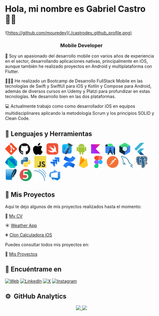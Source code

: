 #  Hola, mi nombre es Gabriel Castro 👋🏻 

![https://github.com/mouredev](./castrodev_github_profile.png)


<div id="header" align="center">

### Mobile Developer
</div

📱 Soy un apasionado del desarrollo mobile con varios años de experiencia en el sector, desarrollando aplicaciones nativas, principalmente en iOS, aunque también he realizado proyectos en Android y multiplataforma con Flutter.

🧑🏻‍💻 He realizado un Bootcamp de Desarrollo FullStack Mobile en las tecnologías de Swift y SwiftUI para iOS y Kotlin y Compose para Android, además de diversos cursos en Udemy y Platzi para profundizar en estas tecnologías. Me desarrollo bien en las dos plataformas.

💻 Actualmente trabajo como como desarrollador iOS en equipos multidisciplinares aplicando la metodología Scrum y los principios SOLID y Clean Code.


   ## 🔨 Lenguajes y Herramientas
   <div>
       <img src="https://github.com/devicons/devicon/blob/master/icons/git/git-original.svg" title="Git" **alt="Git" width="40" height="40"/>
       <img src="https://github.com/devicons/devicon/blob/master/icons/github/github-original.svg" title="GitHub" **alt="GitHub" width="40" height="40"/>
       <img src="https://github.com/devicons/devicon/blob/master/icons/apple/apple-original.svg"  title="iOS" alt="iOS" width="40" height="40"/>&nbsp;
       <img src="https://github.com/devicons/devicon/blob/master/icons/swift/swift-original.svg"  title="Swift" alt="Swift" width="40" height="40"/>&nbsp;
       <img src="https://github.com/devicons/devicon/blob/master/icons/xcode/xcode-original.svg"  title="Xcode" alt="Xcode" width="40" height="40"/>&nbsp;
       <img src="https://github.com/devicons/devicon/blob/master/icons/android/android-original.svg"  title="Android" alt="Android" width="40" height="40"/>&nbsp;
       <img src="https://github.com/devicons/devicon/blob/master/icons/kotlin/kotlin-original.svg"  title="Kotlin" alt="Kotlin" width="40" height="40"/>&nbsp;
       <img src="https://github.com/devicons/devicon/blob/master/icons/androidstudio/androidstudio-original.svg"  title="Android Studio" alt="Android Studio" width="40" height="40"/>&nbsp;
       <img src="https://github.com/devicons/devicon/blob/master/icons/jetpackcompose/jetpackcompose-original.svg"  title="Compose" alt="Compose" width="40" height="40"/>&nbsp;
      <img src="https://github.com/devicons/devicon/blob/master/icons/flutter/flutter-original.svg"  title="Flutter" alt="Flutter" width="40" height="40"/>&nbsp;
      <img src="https://github.com/devicons/devicon/blob/master/icons/dart/dart-original.svg"  title="Dart" alt="Dart" width="40" height="40"/>&nbsp;
       <img src="https://github.com/devicons/devicon/blob/master/icons/python/python-original.svg"  title="Python" alt="Python" width="40" height="40"/>&nbsp;
       <img src="https://github.com/devicons/devicon/blob/master/icons/javascript/javascript-original.svg"  title="JavaScript" alt="JavaScript" width="40" height="40"/>&nbsp;
       <img src="https://github.com/devicons/devicon/blob/master/icons/jira/jira-original.svg"  title="Jira" alt="Jira" width="40" height="40"/>&nbsp;
       <img src="https://github.com/devicons/devicon/blob/master/icons/confluence/confluence-original.svg"  title="Confluence" alt="Confluence" width="40" height="40"/>&nbsp;
       <img src="https://github.com/devicons/devicon/blob/master/icons/firebase/firebase-original.svg"  title="Firebase" alt="Firebase" width="40" height="40"/>&nbsp;
       <img src="https://github.com/devicons/devicon/blob/master/icons/figma/figma-original.svg"  title="Figma" alt="Figma" width="40" height="40"/>&nbsp;
       <img src="https://github.com/devicons/devicon/blob/master/icons/postman/postman-original.svg"  title="Postman" alt="Postman" width="40" height="40"/>&nbsp;
       <img src="https://github.com/devicons/devicon/blob/master/icons/mysql/mysql-original.svg"  title="MySQL" alt="MySQL" width="40" height="40"/>&nbsp;
       <img src="https://github.com/devicons/devicon/blob/master/icons/postgresql/postgresql-original.svg"  title="Postgre" alt="Postgre" width="40" height="40"/>&nbsp;
       <img src="https://github.com/devicons/devicon/blob/master/icons/sqlite/sqlite-original.svg"  title="SQLite" alt="SQLite" width="40" height="40"/>&nbsp;
       <img src="https://github.com/devicons/devicon/blob/master/icons/junit/junit-original.svg"  title="JUnit" alt="JUnit" width="40" height="40"/>&nbsp;
       <img src="https://github.com/devicons/devicon/blob/master/icons/sonarqube/sonarqube-original.svg"  title="SonarQube" alt="SonarQube" width="40" height="40"/>&nbsp;
       <img src="https://github.com/devicons/devicon/blob/master/icons/azuredevops/azuredevops-original.svg"  title="Azure Devops" alt="Azure Devops" width="40" height="40"/>&nbsp;
   </div>

## 💼 Mis Proyectos
Aqui te dejo algunos de mis proyectos realizados hasta el momento:

 📑 [My CV](https://github.com/gcalvarez93/my-cv)
 
 ☀️ [Weather App](https://github.com/gcalvarez93/weather-ios-app)

 ➕ [Clon Calculadora iOS](https://github.com/gcalvarez93/calculadora-ios)

 Puedes consultar todos mis proyectos en: 

💼 [Mis Proyectos](https://github.com/gcalvarez93?tab=repositories)

## 🔎 Encuéntrame en
[![Web](https://img.shields.io/badge/Web-CastroDev.com-14a1f0?style=for-the-badge&logo=dev.to&logoColor=white&labelColor=101010)](https://castrodev.com)
[![LinkedIn](https://img.shields.io/badge/LinkedIn-Gabriel_Castro-0077B5?style=for-the-badge&logo=linkedin&logoColor=white&labelColor=101010)](https://www.linkedin.com/in/gabriel-castro-alvarez)
[![X](https://img.shields.io/badge/X-@castrodev-14a1f0?style=for-the-badge&logo=x&logoColor=white&labelColor=101010)](https://x.com/castrodev_)
[![Instagram](https://img.shields.io/badge/Instagram-@mouredev-E4405F?style=for-the-badge&logo=instagram&logoColor=white&labelColor=101010)](https://instagram.com/castrodev_)

## ⚙️ &nbsp;GitHub Analytics

<p align="center">
<a href="https://github.com/gcalvarez93">
  <img height="180em" src="https://github-readme-stats-eight-theta.vercel.app/api?username=gcalvarez93&show_icons=true&theme=algolia&include_all_commits=true&count_private=true"/>
  <img height="180em" src="https://github-readme-stats-eight-theta.vercel.app/api/top-langs/?username=gcalvarez93&layout=compact&langs_count=8&theme=algolia"/>
</a>
</p>
